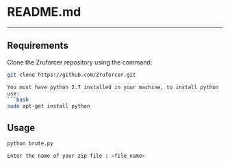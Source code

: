 # README.md 
----------------
## Requirements

Clone the Zruforcer repository using the command:
```bash
git clone https://github.com/Zruforcer.git

You must have python 2.7 installed in your machine, to install python
use: 
```bash
sudo apt-get install python
```

## Usage

```bash
python brute.py

Enter the name of your zip file : <file_name>
```


